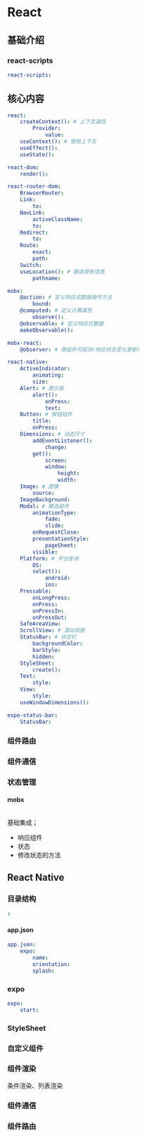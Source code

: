 # React


## 基础介绍


### react-scripts
```yaml
react-scripts:

```


## 核心内容
```yaml
react:
    createContext(): # 上下文通信
        Provider:
            value:
    useContext(): # 使用上下文
    useEffect():
    useState():

react-dom:
    render():

react-router-dom:
    BrowserRouter:
    Link:
        to:
    NavLink:
        activeClassName:
        to:
    Redirect:
        to:
    Route:
        exact:
        path:
    Switch:
    useLocation(): # 路由导航信息
        pathname:

mobx:
    @action: # 定义响应式数据操作方法
        bound:
    @computed: # 定义计算属性
        observe():
    @observable: # 定义响应式数据
    makeObservable():

mobx-react:
    @observer: # 使组件可观测(响应状态变化更新)

react-native:
    ActiveIndicator:
        animating:
        size:
    Alert: # 提示框
        alert():
            onPress:
            text:
    Button: # 按钮组件
        title:
        onPress:
    Dimensions: # 动态尺寸
        addEventListener():
            change:
        get():
            screen:
            window:
                height:
                width:
    Image: # 图像
        source:
    ImageBackground:
    Modal: # 模态组件
        animationType:
            fade:
            slide:
        onRequestClose:
        presentationStyle:
            pageSheet:
        visible:
    Platform: # 平台查询
        OS:
        select():
            android:
            ios:
    Pressable:
        onLongPress:
        onPress:
        onPressIn:
        onPressOut:
    SafeAreaView:
    ScrollView: # 滚动视图
    StatusBar: # 状态栏
        backgroundColor:
        barStyle:
        hidden:
    StyleSheet:
        create():
    Text:
        style:
    View:
        style:
    useWindowDimensions():

expo-status-bar:
    StatusBar:
```


### 组件路由



### 组件通信


### 状态管理

#### mobx
```js

```


基础集成；
- 响应组件
- 状态
- 修改状态的方法




## React Native

### 目录结构
```yaml
:

```

#### app.json
```yaml
app.json:
    expo:
        name:
        orientation:
        splash:
```



### expo
```yaml
expo:
    start:
```



### StyleSheet



### 自定义组件


### 组件渲染






条件渲染、列表渲染


### 组件通信


### 组件路由




